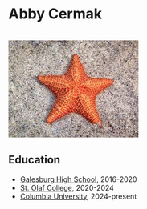 # Abby Cermak
\
![starfish](starfish.jpeg)


## Education

* [Galesburg High School](https://ghs.galesburg205.org/), 2016-2020
* [St. Olaf College](https://wp.stolaf.edu/), 2020-2024
* [Columbia University](https://www.columbia.edu/), 2024-present



